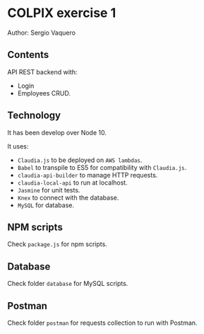 # COLPIX exercise 1

Author: Sergio Vaquero

## Contents

API REST backend with:
- Login
- Employees CRUD.

## Technology

It has been develop over Node 10.

It uses:
- `Claudia.js` to be deployed on `AWS lambdas`.
- `Babel` to transpile to ES5 for compatibility with `Claudia.js`.
- `claudia-api-builder` to manage HTTP requests.
- `claudia-local-api` to run at localhost.
- `Jasmine` for unit tests.
- `Knex` to connect with the database.
- `MySQL` for database.

## NPM scripts

Check `package.js` for npm scripts.

## Database

Check folder `database` for MySQL scripts.

## Postman

Check folder `postman` for requests collection to run with Postman.
